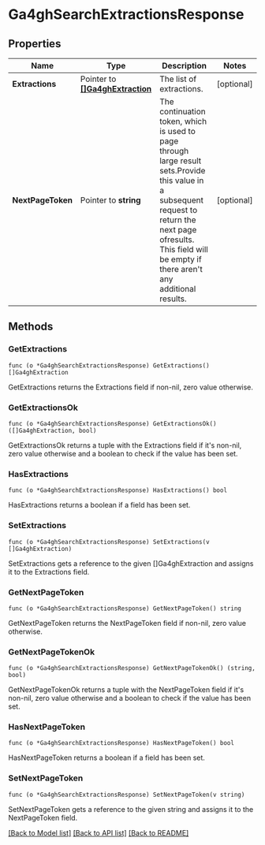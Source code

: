 # Ga4ghSearchExtractionsResponse

## Properties

Name | Type | Description | Notes
------------ | ------------- | ------------- | -------------
**Extractions** | Pointer to [**[]Ga4ghExtraction**](ga4ghExtraction.md) | The list of extractions. | [optional] 
**NextPageToken** | Pointer to **string** | The continuation token, which is used to page through large result sets.Provide this value in a subsequent request to return the next page ofresults. This field will be empty if there aren&#39;t any additional results. | [optional] 

## Methods

### GetExtractions

`func (o *Ga4ghSearchExtractionsResponse) GetExtractions() []Ga4ghExtraction`

GetExtractions returns the Extractions field if non-nil, zero value otherwise.

### GetExtractionsOk

`func (o *Ga4ghSearchExtractionsResponse) GetExtractionsOk() ([]Ga4ghExtraction, bool)`

GetExtractionsOk returns a tuple with the Extractions field if it's non-nil, zero value otherwise
and a boolean to check if the value has been set.

### HasExtractions

`func (o *Ga4ghSearchExtractionsResponse) HasExtractions() bool`

HasExtractions returns a boolean if a field has been set.

### SetExtractions

`func (o *Ga4ghSearchExtractionsResponse) SetExtractions(v []Ga4ghExtraction)`

SetExtractions gets a reference to the given []Ga4ghExtraction and assigns it to the Extractions field.

### GetNextPageToken

`func (o *Ga4ghSearchExtractionsResponse) GetNextPageToken() string`

GetNextPageToken returns the NextPageToken field if non-nil, zero value otherwise.

### GetNextPageTokenOk

`func (o *Ga4ghSearchExtractionsResponse) GetNextPageTokenOk() (string, bool)`

GetNextPageTokenOk returns a tuple with the NextPageToken field if it's non-nil, zero value otherwise
and a boolean to check if the value has been set.

### HasNextPageToken

`func (o *Ga4ghSearchExtractionsResponse) HasNextPageToken() bool`

HasNextPageToken returns a boolean if a field has been set.

### SetNextPageToken

`func (o *Ga4ghSearchExtractionsResponse) SetNextPageToken(v string)`

SetNextPageToken gets a reference to the given string and assigns it to the NextPageToken field.


[[Back to Model list]](../README.md#documentation-for-models) [[Back to API list]](../README.md#documentation-for-api-endpoints) [[Back to README]](../README.md)



